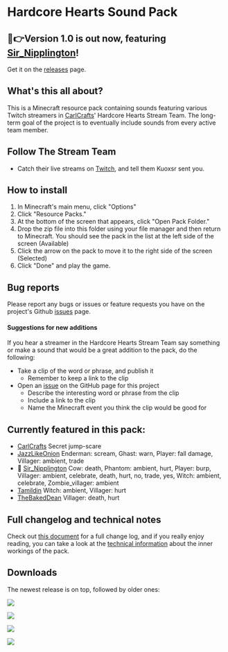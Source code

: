 # Hardcore Hearts Sound Pack

## 📢👉Version 1.0 is out now, featuring [Sir_Nipplington](https://www.twitch.tv/sir_nipplington)!
Get it on the [releases](https://github.com/Kuoxsr/hardcore-hearts-sound-pack/releases) page.

## What's this all about?
This is a Minecraft resource pack containing sounds featuring various Twitch streamers in [CarlCrafts](https://www.twitch.tv/carlcrafts)' Hardcore Hearts Stream Team.  The long-term goal of the project is to eventually include sounds from every active team member.

## Follow The Stream Team
* Catch their live streams on [Twitch](https://www.twitch.tv/team/hardcorehearts), and tell them Kuoxsr sent you.

## How to install
1. In Minecraft's main menu, click "Options"
2. Click "Resource Packs."
3. At the bottom of the screen that appears, click "Open Pack Folder."
4. Drop the zip file into this folder using your file manager and then return to Minecraft.  You should see the pack in the list at the left side of the screen (Available)
5. Click the arrow on the pack to move it to the right side of the screen (Selected)
6. Click "Done" and play the game.

## Bug reports
Please report any bugs or issues or feature requests you have on the project's Github [issues](https://github.com/Kuoxsr/hardcore-hearts-sound-pack/issues) page.
#### Suggestions for new additions
If you hear a streamer in the Hardcore Hearts Stream Team say something or make a sound that would be a great addition to the pack, do the following:

* Take a clip of the word or phrase, and publish it
	- Remember to keep a link to the clip
* Open an [issue](https://github.com/Kuoxsr/hardcore-hearts-sound-pack/issues) on the GitHub page for this project
	- Describe the interesting word or phrase from the clip
	- Include a link to the clip
	- Name the Minecraft event you think the clip would be good for

## Currently featured in this pack:
- [CarlCrafts](https://www.twitch.tv/carlcrafts) Secret jump-scare
- [JazzLikeOnion](https://www.twitch.tv/jazzlikeonion) Enderman: scream, Ghast: warn, Player: fall damage, Villager: ambient, trade
- 🎉 [Sir_Nipplington](https://www.twitch.tv/sir_nipplington) Cow: death, Phantom: ambient, hurt, Player: burp, Villager: ambient, celebrate, death, hurt, no, trade, yes, Witch: ambient, celebrate, Zombie_villager: ambient
- [Tamildin](https://www.twitch.tv/tamildin) Witch: ambient, Villager: hurt
- [TheBakedDean](https://www.twitch.tv/thebakeddean) Villager: death, hurt

## Full changelog and technical notes
Check out  [this document](https://github.com/Kuoxsr/hardcore-hearts-sound-pack/blob/main/changelog.md) for a full change log, and if you really enjoy reading, you can take a look at the [technical information](https://github.com/Kuoxsr/hardcore-hearts-sound-pack/blob/main/technical-notes.md) about the inner workings of the pack.

## Downloads
The newest release is on top, followed by older ones:

[<img src=https://img.shields.io/github/downloads-pre/Kuoxsr/hardcore-hearts-sound-pack/v1.0/total>](https://github.com/Kuoxsr/hardcore-hearts-sound-pack/releases/tag/v1.0)

[<img src=https://img.shields.io/github/downloads-pre/Kuoxsr/hardcore-hearts-sound-pack/v0.3/total>](https://github.com/Kuoxsr/hardcore-hearts-sound-pack/releases/tag/v0.3)

[<img src=https://img.shields.io/github/downloads-pre/Kuoxsr/hardcore-hearts-sound-pack/v0.2-beta/total>](https://github.com/Kuoxsr/hardcore-hearts-sound-pack/releases/tag/v0.2-beta)

[<img src=https://img.shields.io/github/downloads-pre/Kuoxsr/hardcore-hearts-sound-pack/v0.1-beta/total>](https://github.com/Kuoxsr/hardcore-hearts-sound-pack/releases/tag/v0.1-beta)
